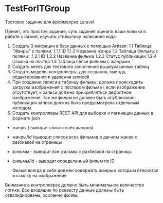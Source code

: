 # TestForITGroup

Тестовое задание для фреймворка Laravel

Привет, это простое задание, суть задания оценить ваши навыки в работе с laravel, изучить стилистику написания кода.

1. Создать 3 миграции в базу данных с помощью Artisan:
   1.1 Таблица “Жанры” с полями:
   1.1.1 ID
   1.1.2 Название жанра
   1.2 Таблица Фильмы с полями :
   1.2.1 ID
   1.2.2 Название фильма
   1.2.3 Статус публикации
   1.2.4 Ссылка на постер
   1.3 Таблица связи фильмы с жанрами
2. Создать seeds для тестового заполнения вышеуказанных таблиц
3. Создать модели, контроллеры, для создания, вывода, редактирования и удаления записей.
4. При создании записи в таблицу фильмы, должна происходить загрузка изображения с постером фильма ( если изображение отсутствует, к записи должно прикрепляться дефолтное изображение. Так же фильм не должен быть опубликован, публикация записи должна быть предусмотрена отдельным методом.
5. Создать контроллеры REST API для выборки и пагинации данных в формате json
- жанры ( выводит список всех жанров)
- жанры/id (выводит список всех фильмов в данном жанре с разбивкой на страницы
- фильмы - выводит все фильмы с разбивкой на страницы
- фильмы/id - выводит определенный фильм по ID

  Фильм всегда в себе должен содержать жанры к которым относится и ссылку на изображение

Внимание в контроллерах должно быть минимальное количество логики. Все входящие по реквесту данные должны быть отвалидированы, особенно файлы.
